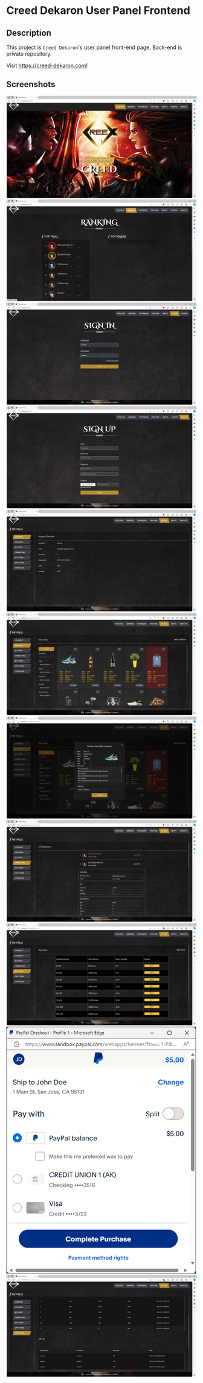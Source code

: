 # Creed Dekaron User Panel Frontend

## Description

This project is `Creed Dekaron`'s user panel front-end page. Back-end is private repository.

Visit <https://creed-dekaron.com>!

## Screenshots

![sshots](./screenshots/00.png)
![sshots](./screenshots/01.png)
![sshots](./screenshots/02.png)
![sshots](./screenshots/03.png)
![sshots](./screenshots/04.png)
![sshots](./screenshots/05.png)
![sshots](./screenshots/06.png)
![sshots](./screenshots/07.png)
![sshots](./screenshots/08.png)
![sshots](./screenshots/09.png)
![sshots](./screenshots/10.png)
                                     